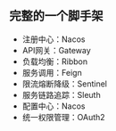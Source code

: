 ## 完整的一个脚手架

* 注册中心：Nacos
* API网关：Gateway
* 负载均衡：Ribbon
* 服务调用：Feign
* 限流熔断降级：Sentinel
* 服务链路追踪：Sleuth
* 配置中心：Nacos
* 统一权限管理：OAuth2


